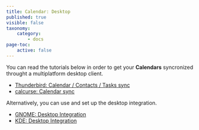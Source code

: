 ```yaml
---
title: Calendar: Desktop
published: true
visible: false
taxonomy:
    category:
        - docs
page-toc:
    active: false
---
```

You can read the tutorials below in order to get your **Calendars** syncronized throught a multiplatform desktop client.

- [Thunderbird: Calendar / Contacts / Tasks sync](/cloud/clients/desktop/multiplatform/thunderbird-calendar-contacts)
- [calcurse: Calendar sync](/cloud/clients/desktop/multiplatform/calcurse-caldav)

Alternatively, you can use and set up the desktop integration.

 - [GNOME: Desktop Integration](/cloud/clients/desktop/gnu-linux/gnome-desktop-integration)
 - [KDE: Desktop Integration](/cloud/clients/desktop/gnu-linux/kde-desktop-integration)
